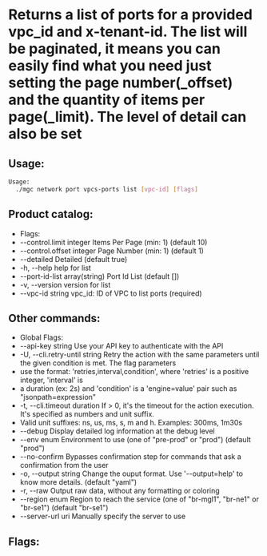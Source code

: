 # Returns a list of ports for a provided vpc_id and x-tenant-id. The list will be paginated, it means you can easily find what you need just setting the page number(_offset) and the quantity of items per page(_limit). The level of detail can also be set

## Usage:
```bash
Usage:
  ./mgc network port vpcs-ports list [vpc-id] [flags]
```

## Product catalog:
- Flags:
- --control.limit integer        Items Per Page (min: 1) (default 10)
- --control.offset integer       Page Number (min: 1) (default 1)
- --detailed                     Detailed (default true)
- -h, --help                         help for list
- --port-id-list array(string)   Port Id List (default [])
- -v, --version                      version for list
- --vpc-id string                vpc_id: ID of VPC to list ports (required)

## Other commands:
- Global Flags:
- --api-key string           Use your API key to authenticate with the API
- -U, --cli.retry-until string   Retry the action with the same parameters until the given condition is met. The flag parameters
- use the format: 'retries,interval,condition', where 'retries' is a positive integer, 'interval' is
- a duration (ex: 2s) and 'condition' is a 'engine=value' pair such as "jsonpath=expression"
- -t, --cli.timeout duration     If > 0, it's the timeout for the action execution. It's specified as numbers and unit suffix.
- Valid unit suffixes: ns, us, ms, s, m and h. Examples: 300ms, 1m30s
- --debug                    Display detailed log information at the debug level
- --env enum                 Environment to use (one of "pre-prod" or "prod") (default "prod")
- --no-confirm               Bypasses confirmation step for commands that ask a confirmation from the user
- -o, --output string            Change the ouput format. Use '--output=help' to know more details. (default "yaml")
- -r, --raw                      Output raw data, without any formatting or coloring
- --region enum              Region to reach the service (one of "br-mgl1", "br-ne1" or "br-se1") (default "br-se1")
- --server-url uri           Manually specify the server to use

## Flags:
```bash

```

